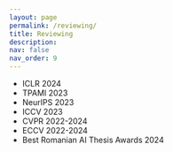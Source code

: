 ```yaml
---
layout: page
permalink: /reviewing/
title: Reviewing
description:
nav: false
nav_order: 9
---
```


- ICLR 2024
- TPAMI 2023
- NeurIPS 2023
- ICCV 2023
- CVPR 2022-2024
- ECCV 2022-2024
- Best Romanian AI Thesis Awards 2024
